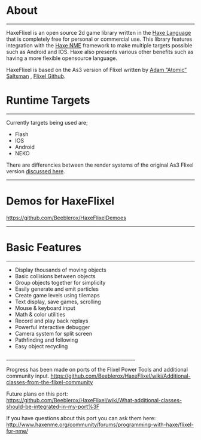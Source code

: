 About
=
______________________________________________________
HaxeFlixel is an open source 2d game library written in the [Haxe Language](http://www.haxe.org/) that is completely free for personal or commercial use.
This library features integration with the [Haxe NME](http://www.haxenme.org/) framework to make multiple targets possible such as Android and IOS. 
Haxe also presents various other benefits such as having a more flexible opensource language.

HaxeFlixel is based on the As3 version of Flixel written by [Adam “Atomic” Saltsman](http://www.adamatomic.com/) , [Flixel Github](https://github.com/AdamAtomic/flixel).

Runtime Targets
=
______________________________________________________
Currently targets being used are;
<ul>
<li>Flash</li>
<li>IOS</li>
<li>Android</li>
<li>NEKO</li>
</ul>

There are differencies between the render systems of the original As3 Flixel version [discussed here](https://github.com/Beeblerox/HaxeFlixel/wiki/Differences-between-Flash-and-CPP-render-systems).  
______________________________________________________

Demos for HaxeFlixel
=
https://github.com/Beeblerox/HaxeFlixelDemoes
______________________________________________________

Basic Features
=
______________________________________________________
<ul>
<li>Display thousands of moving objects</li>
<li>Basic collisions between objects</li>
<li>Group objects together for simplicity</li>
<li>Easily generate and emit particles</li>
<li>Create game levels using tilemaps</li>
<li>Text display, save games, scrolling</li>
<li>Mouse & keyboard input</li>
<li>Math & color utilities</li>
<li>Record and play back replays</li>
<li>Powerful interactive debugger</li>
<li>Camera system for split screen</li>
<li>Pathfinding and following</li>
<li>Easy object recycling</li>
</ul>
______________________________________________________

Progress has been made on ports of the Flixel Power Tools and additional community input.
https://github.com/Beeblerox/HaxeFlixel/wiki/Additional-classes-from-the-flixel-community

Future plans on this port: https://github.com/Beeblerox/HaxeFlixel/wiki/What-additional-classes-should-be-integrated-in-my-port%3F

If you have questions about this port you can ask them here: http://www.haxenme.org/community/forums/programming-with-haxe/flixel-for-nme/